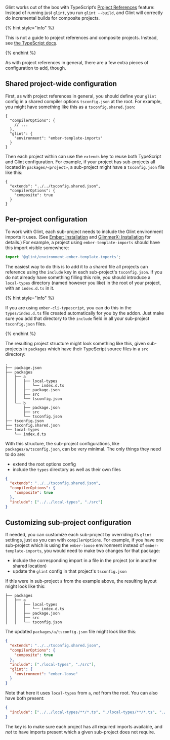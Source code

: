 Glint works out of the box with TypeScript’s [Project References][pr] feature: Instead of running just `glint`, you run `glint --build`, and Glint will correctly do incremental builds for composite projects.

{% hint style="info" %}

This is not a guide to project references and composite projects. Instead, see [the TypeScript docs][pr].

{% endhint %}

As with project references in general, there are a few extra pieces of configuration to add, though.

[pr]: http://www.typescriptlang.org/docs/handbook/project-references.html#composite

## Shared project-wide configuration

First, as with project references in general, you should define your `glint` config in a shared compiler options `tsconfig.json` at the root. For example, you might have something like this as a `tsconfig.shared.json`:

```jsonc
{
  "compilerOptions": {
    // ...
  },
  "glint": {
    "environment": "ember-template-imports"
  }
}
```

Then each project within can use the `extends` key to reuse both TypeScript and Glint configuration. For example, if your project has sub-projects all located in `packages/<project>`, a sub-project might have a `tsconfig.json` file like this:

```jsonc
{
  "extends": "../../tsconfig.shared.json",
  "compilerOptions": {
    "composite": true
  }
}
```

## Per-project configuration

To work with Glint, each sub-project needs to include the Glint environment imports it uses. (See [Ember: Installation][ei] and [GlimmerX: Installation][gi] for details.) For example, a project using `ember-template-imports` should have this import visible somewhere:

```ts
import '@glint/environment-ember-template-imports';
```

[ei]: ../ember/installation.md
[gi]: ../glimmerx/installation.md

The easiest way to do this is to add it to a shared file all projects can reference using the `include` key in each sub-project's `tsconfig.json`.
If you do not already have something filling this role, you should introduce a `local-types` directory (named however you like) in the root of your project, with an `index.d.ts` in it.

{% hint style="info" %}

If you are using `ember-cli-typescript`, you can do this in the `types/index.d.ts` file created automatically for you by the addon. Just make sure you add that directory to the `include` field in all your sub-project `tsconfig.json` files.

{% endhint %}

The resulting project structure might look something like this, given sub-projects in `packages` which have their TypeScript source files in a `src` directory:

```
.
├── package.json
├── packages
│   ├── a
│   │   ├── local-types
│   │   │   └── index.d.ts
│   │   ├── package.json
│   │   ├── src
│   │   └── tsconfig.json
│   └── b
│       ├── package.json
│       ├── src
│       └── tsconfig.json
├── tsconfig.json
├── tsconfig.shared.json
└── local-types
    └── index.d.ts
```

With this structure, the sub-project configurations, like `packages/a/tsconfig.json`, can be very minimal. The only things they need to do are:

- extend the root options config
- include the `types` directory as well as their own files

```json
{
  "extends": "../../tsconfig.shared.json",
  "compilerOptions": {
    "composite": true
  },
  "include": ["../../local-types", "./src"]
}
```

## Customizing sub-project configuration

If needed, you can customize each sub-project by overriding its `glint` settings, just as you can with `compilerOptions`. For example, if you have one sub-project which is using the `ember-loose` environment instead of `ember-template-imports`, you would need to make two changes for that package:

- include the corresponding import in a file in the project (or in another shared location)
- update the `glint` config in that project's `tsconfig.json`

If this were in sub-project `a` from the example above, the resulting layout might look like this:

```
├── packages
│   ├── a
│   │   ├── local-types
│   │   │   └── index.d.ts
│   │   ├── package.json
│   │   ├── src
│   │   └── tsconfig.json
```

The updated `packages/a/tsconfig.json` file might look like this:

```json
{
  "extends": "../../tsconfig.shared.json",
  "compilerOptions": {
    "composite": true
  },
  "include": ["./local-types", "./src"],
  "glint": {
    "environment": "ember-loose"
  }
}
```

Note that here it uses `local-types` from `a`, _not_ from the root. You can also have both present:

```json
{
  "include": ["../../local-types/**/*.ts", "./local-types/**/*.ts", "./src/**/*.ts"]
}
```

The key is to make sure each project has all required imports available, and _not_ to have imports present which a given sub-project does not require.
